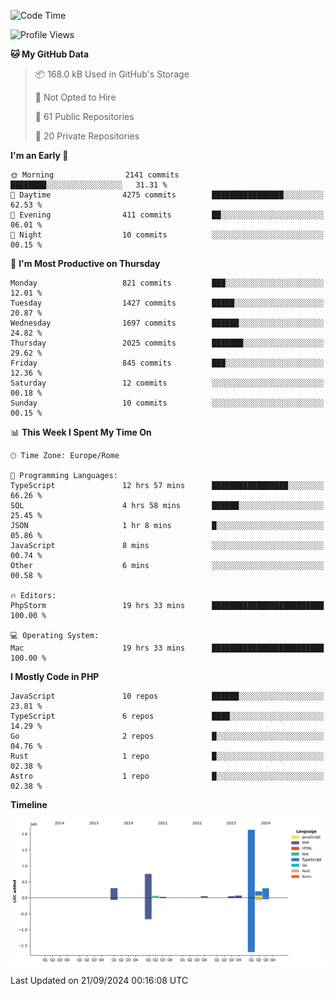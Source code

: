 <!--START_SECTION:waka-->
![Code Time](http://img.shields.io/badge/Code%20Time-5%2C324%20hrs%2055%20mins-blue)

![Profile Views](http://img.shields.io/badge/Profile%20Views-0-blue)

**🐱 My GitHub Data** 

> 📦 168.0 kB Used in GitHub's Storage 
 > 
> 🚫 Not Opted to Hire
 > 
> 📜 61 Public Repositories 
 > 
> 🔑 20 Private Repositories 
 > 
**I'm an Early 🐤** 

```text
🌞 Morning                2141 commits        ████████░░░░░░░░░░░░░░░░░   31.31 % 
🌆 Daytime                4275 commits        ████████████████░░░░░░░░░   62.53 % 
🌃 Evening                411 commits         ██░░░░░░░░░░░░░░░░░░░░░░░   06.01 % 
🌙 Night                  10 commits          ░░░░░░░░░░░░░░░░░░░░░░░░░   00.15 % 
```
📅 **I'm Most Productive on Thursday** 

```text
Monday                   821 commits         ███░░░░░░░░░░░░░░░░░░░░░░   12.01 % 
Tuesday                  1427 commits        █████░░░░░░░░░░░░░░░░░░░░   20.87 % 
Wednesday                1697 commits        ██████░░░░░░░░░░░░░░░░░░░   24.82 % 
Thursday                 2025 commits        ███████░░░░░░░░░░░░░░░░░░   29.62 % 
Friday                   845 commits         ███░░░░░░░░░░░░░░░░░░░░░░   12.36 % 
Saturday                 12 commits          ░░░░░░░░░░░░░░░░░░░░░░░░░   00.18 % 
Sunday                   10 commits          ░░░░░░░░░░░░░░░░░░░░░░░░░   00.15 % 
```


📊 **This Week I Spent My Time On** 

```text
🕑︎ Time Zone: Europe/Rome

💬 Programming Languages: 
TypeScript               12 hrs 57 mins      █████████████████░░░░░░░░   66.26 % 
SQL                      4 hrs 58 mins       ██████░░░░░░░░░░░░░░░░░░░   25.45 % 
JSON                     1 hr 8 mins         █░░░░░░░░░░░░░░░░░░░░░░░░   05.86 % 
JavaScript               8 mins              ░░░░░░░░░░░░░░░░░░░░░░░░░   00.74 % 
Other                    6 mins              ░░░░░░░░░░░░░░░░░░░░░░░░░   00.58 % 

🔥 Editors: 
PhpStorm                 19 hrs 33 mins      █████████████████████████   100.00 % 

💻 Operating System: 
Mac                      19 hrs 33 mins      █████████████████████████   100.00 % 
```

**I Mostly Code in PHP** 

```text
JavaScript               10 repos            ██████░░░░░░░░░░░░░░░░░░░   23.81 % 
TypeScript               6 repos             ████░░░░░░░░░░░░░░░░░░░░░   14.29 % 
Go                       2 repos             █░░░░░░░░░░░░░░░░░░░░░░░░   04.76 % 
Rust                     1 repo              █░░░░░░░░░░░░░░░░░░░░░░░░   02.38 % 
Astro                    1 repo              █░░░░░░░░░░░░░░░░░░░░░░░░   02.38 % 
```



**Timeline**

![Lines of Code chart](https://raw.githubusercontent.com/frnwtr/frnwtr/main/assets/bar_graph.png)


 Last Updated on 21/09/2024 00:16:08 UTC
<!--END_SECTION:waka-->